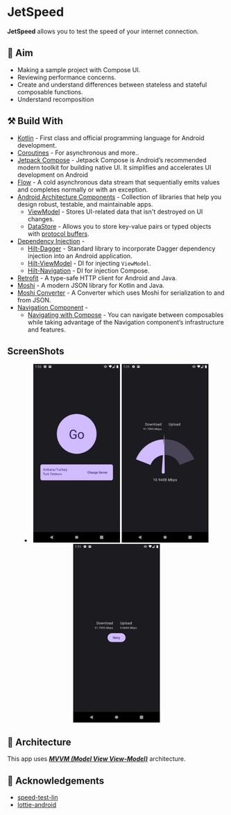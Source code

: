 # JetSpeed

**JetSpeed** allows you to test the speed of your internet connection.

## 🎯 Aim
- Making a sample project with Compose UI.
- Reviewing performance concerns.
- Create and understand differences between stateless and stateful composable functions.
- Understand recomposition

## ⚒️ Build With
- [Kotlin](https://kotlinlang.org/) - First class and official programming language for Android development.
- [Coroutines](https://kotlinlang.org/docs/reference/coroutines-overview.html) - For asynchronous and more..
- [Jetpack Compose](https://developer.android.com/jetpack/compose) - Jetpack Compose is Android’s recommended modern toolkit for building native UI. It simplifies and accelerates UI development on Android
- [Flow](https://kotlin.github.io/kotlinx.coroutines/kotlinx-coroutines-core/kotlinx.coroutines.flow/-flow/) - A cold asynchronous data stream that sequentially emits values and completes normally or with an exception.
- [Android Architecture Components](https://developer.android.com/topic/libraries/architecture) - Collection of libraries that help you design robust, testable, and maintainable apps.
    - [ViewModel](https://developer.android.com/topic/libraries/architecture/viewmodel) - Stores UI-related data that isn't destroyed on UI changes.
    - [DataStore](https://developer.android.com/topic/libraries/architecture/datastore) - Allows you to store key-value pairs or typed objects with [protocol buffers](https://developers.google.com/protocol-buffers).
- [Dependency Injection](https://developer.android.com/training/dependency-injection) -
    - [Hilt-Dagger](https://dagger.dev/hilt/) - Standard library to incorporate Dagger dependency injection into an Android application.
    - [Hilt-ViewModel](https://developer.android.com/training/dependency-injection/hilt-jetpack) - DI for injecting `ViewModel`.
    - [Hilt-Navigation](https://developer.android.com/jetpack/compose/libraries#hilt-navigation) - DI for injection Compose.
- [Retrofit](https://square.github.io/retrofit/) - A type-safe HTTP client for Android and Java.
- [Moshi](https://github.com/square/moshi) - A modern JSON library for Kotlin and Java.
- [Moshi Converter](https://github.com/square/retrofit/tree/master/retrofit-converters/moshi) - A Converter which uses Moshi for serialization to and from JSON.
- [Navigation Component](https://developer.android.com/guide/navigation/navigation-getting-started) -
    - [Navigating with Compose](https://developer.android.com/jetpack/compose/navigation) - You can navigate between composables while taking advantage of the Navigation component’s infrastructure and features.

## ScreenShots
<li align= "center">
<img src="https://github.com/enciyo/JetSpeed/blob/main/s1.png?raw=true" width = "200" height="412"/> 
<img src="https://github.com/enciyo/JetSpeed/blob/main/s2.png?raw=true" width = "200" height="412"/> 
<img src="https://github.com/enciyo/JetSpeed/blob/main/s3.png?raw=true" width = "200" height="412"/> 
</li>

## 💪 **Architecture**
This app uses ***[MVVM (Model View View-Model)](https://developer.android.com/jetpack/docs/guide#recommended-app-arch)*** architecture.

## 🙏 **Acknowledgements**

- [speed-test-lin](https://github.com/bertrandmartel/speed-test-lib)
- [lottie-android](https://github.com/airbnb/lottie-android)
